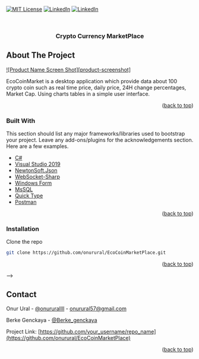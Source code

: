 <div id="top"></div>




<!-- PROJECT SHIELDS -->
<!--
*** I'm using markdown "reference style" links for readability.
*** Reference links are enclosed in brackets [ ] instead of parentheses ( ).
*** See the bottom of this document for the declaration of the reference variables
*** for contributors-url, forks-url, etc. This is an optional, concise syntax you may use.
*** https://www.markdownguide.org/basic-syntax/#reference-style-links
-->
<!-- [![Contributors][contributors-shield]][contributors-url] -->
[![MIT License][license-shield]][license-url]
[![LinkedIn][linkedin-shield]][linkedin-url]
[![LinkedIn][linkedin-shield]][linkedin-url2]




<!-- PROJECT LOGO -->
<br />
<div align="center">
<!--   <a href="https://github.com/othneildrew/Best-README-Template">
    <img src="images/logo.png" alt="Logo" width="80" height="80"> -->
  </a>

  <h3 align="center">Crypto Currency MarketPlace</h3>
</div>



<!-- TABLE OF CONTENTS -->
<!-- <details>
  <summary>Table of Contents</summary>
  <ol>
    <li>
      <a href="#about-the-project">About The Project</a>
      <ul>
        <li><a href="#built-with">Built With</a></li>
      </ul>
    </li>
    <li>
      <a href="#getting-started">Getting Started</a>
    </li>
    <li><a href="#contact">Contact</a></li>
<!--     <li><a href="#acknowledgments">Acknowledgments</a></li> -->
  </ol>
</details> 



<!-- ABOUT THE PROJECT -->
## About The Project

[![Product Name Screen Shot][product-screenshot]](https://example.com)

EcoCoinMarket is a desktop application which provide data about 100 crypto coin such as real time price, daily price, 24H change percentages, Market Cap. Using charts tables in a simple user interface. 

<p align="right">(<a href="#top">back to top</a>)</p>



### Built With

This section should list any major frameworks/libraries used to bootstrap your project. Leave any add-ons/plugins for the acknowledgements section. Here are a few examples.

* [C#](https://docs.microsoft.com/tr-tr/dotnet/csharp/)
* [Visual Studio 2019](https://docs.microsoft.com/tr-tr/visualstudio/releases/2019/release-notes)
* [NewtonSoft.Json](https://www.nuget.org/packages/Newtonsoft.Json/)
* [WebSocket-Sharp](https://github.com/sta/websocket-sharp)
* [Windows Form](https://docs.microsoft.com/tr-tr/visualstudio/ide/step-1-create-a-windows-forms-application-project?view=vs-2022)
* [MsSQL](https://www.microsoft.com/tr-tr/sql-server/sql-server-2019)
* [Quick Type](https://quicktype.io)
* [Postman](https://www.postman.com)

<p align="right">(<a href="#top">back to top</a>)</p>



<!-- GETTING STARTED -->
<!-- ## Getting Started

This is an example of how you may give instructions on setting up your project locally.
To get a local copy up and running follow these simple example steps.

### Prerequisites

This is an example of how to list things you need to use the software and how to install them.
* npm
  ```sh
  npm install npm@latest -g
  ``` -->

 ### Installation

  Clone the repo
   ```sh
   git clone https://github.com/onurural/EcoCoinMarketPlace.git
   ```

<p align="right">(<a href="#top">back to top</a>)</p>



<!-- USAGE EXAMPLES -->
<!-- ## Usage

Use this space to show useful examples of how a project can be used. Additional screenshots, code examples and demos work well in this space. You may also link to more resources.

_For more examples, please refer to the [Documentation](https://example.com)_

<p align="right">(<a href="#top">back to top</a>)</p> --> -->



<!-- ROADMAP -->
<!-- ## Roadmap

- [x] Add Changelog
- [x] Add back to top links
- [ ] Add Additional Templates w/ Examples
- [ ] Add "components" document to easily copy & paste sections of the readme
- [ ] Multi-language Support
    - [ ] Chinese
    - [ ] Spanish

See the [open issues](https://github.com/othneildrew/Best-README-Template/issues) for a full list of proposed features (and known issues).

<p align="right">(<a href="#top">back to top</a>)</p> -->



<!-- CONTRIBUTING -->




<!-- LICENSE -->
<!-- ## License

Distributed under the MIT License. See `LICENSE.txt` for more information.

<p align="right">(<a href="#top">back to top</a>)</p> -->



<!-- CONTACT -->
## Contact

Onur Ural - [@onururallll](https://twitter.com/onururalll) - onurural57@gmail.com

Berke Genckaya - [@Berke_genckaya](https://twitter.com/Berke_genckaya) 

Project Link: [https://github.com/your_username/repo_name](https://github.com/onurural/EcoCoinMarketPlace)

<p align="right">(<a href="#top">back to top</a>)</p>





<!-- MARKDOWN LINKS & IMAGES -->
<!-- https://www.markdownguide.org/basic-syntax/#reference-style-links -->
[contributors-shield]: https://img.shields.io/github/contributors/othneildrew/Best-README-Template.svg?style=for-the-badge
[contributors-url]: https://github.com/onurural/EcoCoinMarketPlace/graphs/contributors
[forks-shield]: https://img.shields.io/github/forks/othneildrew/Best-README-Template.svg?style=for-the-badge
[forks-url]: https://github.com/othneildrew/Best-README-Template/network/members
[stars-shield]: https://img.shields.io/github/stars/othneildrew/Best-README-Template.svg?style=for-the-badge
[stars-url]: https://github.com/othneildrew/Best-README-Template/stargazers
[issues-shield]: https://img.shields.io/github/issues/othneildrew/Best-README-Template.svg?style=for-the-badge
[issues-url]: https://github.com/othneildrew/Best-README-Template/issues
[license-shield]: https://img.shields.io/github/license/othneildrew/Best-README-Template.svg?style=for-the-badge
[license-url]: https://github.com/othneildrew/Best-README-Template/blob/master/LICENSE.txt
[linkedin-shield]: https://img.shields.io/badge/-LinkedIn-black.svg?style=for-the-badge&logo=linkedin&colorB=555
[linkedin-url]: https://www.linkedin.com/in/onur-ural-528b3b1b0/
[linkedin-url2]: https://www.linkedin.com/in/berke-gençkaya-791423189/
<!-- [product-screenshot]: images/screenshot.png TODO -->
